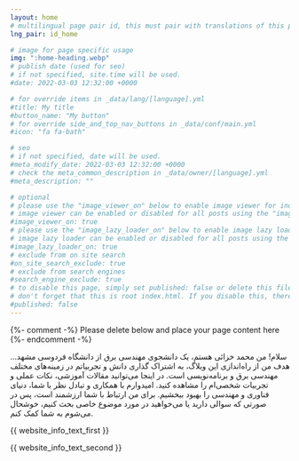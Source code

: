 ```yaml
---
layout: home
# multilingual page pair id, this must pair with translations of this page. (This name must be unique)
lng_pair: id_home

# image for page specific usage
img: ":home-heading.webp"
# publish date (used for seo)
# if not specified, site.time will be used.
#date: 2022-03-03 12:32:00 +0000

# for override items in _data/lang/[language].yml
#title: My title
#button_name: "My button"
# for override side_and_top_nav_buttons in _data/conf/main.yml
#icon: "fa fa-bath"

# seo
# if not specified, date will be used.
#meta_modify_date: 2022-03-03 12:32:00 +0000
# check the meta_common_description in _data/owner/[language].yml
#meta_description: ""

# optional
# please use the "image_viewer_on" below to enable image viewer for individual pages or posts (_posts/ or [language]/_posts folders).
# image viewer can be enabled or disabled for all posts using the "image_viewer_posts: true" setting in _data/conf/main.yml.
#image_viewer_on: true
# please use the "image_lazy_loader_on" below to enable image lazy loader for individual pages or posts (_posts/ or [language]/_posts folders).
# image lazy loader can be enabled or disabled for all posts using the "image_lazy_loader_posts: true" setting in _data/conf/main.yml.
#image_lazy_loader_on: true
# exclude from on site search
#on_site_search_exclude: true
# exclude from search engines
#search_engine_exclude: true
# to disable this page, simply set published: false or delete this file
# don't forget that this is root index.html. If you disable this, there will be no index.html page to open
#published: false
---
```


{%- comment -%} Please delete below and place your page content here {%- endcomment -%}


سلام! من محمد خزائی هستم، یک دانشجوی مهندسی برق از دانشگاه فردوسی مشهد...
هدف من از راه‌اندازی این وبلاگ، به اشتراک گذاری دانش و تجربیاتم در زمینه‌های مختلف مهندسی برق و برنامه‌نویسی است. در اینجا می‌توانید مقالات آموزشی، نکات عملی و تجربیات شخصی‌ام را مشاهده کنید. امیدوارم با همکاری و تبادل نظر با شما، دنیای 
فناوری و مهندسی را بهبود ببخشیم.
برای من ارتباط با شما ارزشمند است، پس در صورتی که سوالی دارید یا می‌خواهید در مورد موضوع خاصی بحث کنیم، خوشحال می‌شوم به شما کمک کنم.



{{ website_info_text_first }}

{{ website_info_text_second }}
